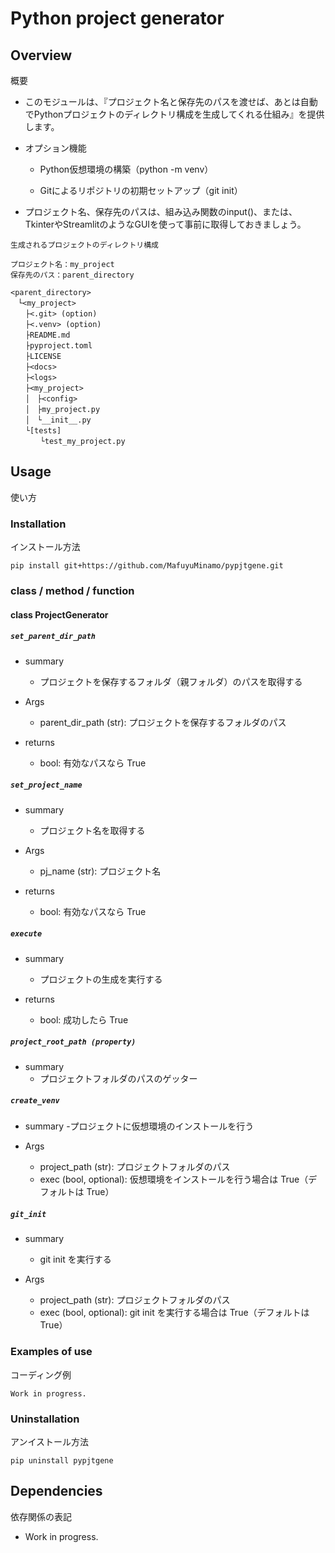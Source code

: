 # Python project generator

## Overview

概要

- このモジュールは、『プロジェクト名と保存先のパスを渡せば、あとは自動でPythonプロジェクトのディレクトリ構成を生成してくれる仕組み』を提供します。

- オプション機能

  - Python仮想環境の構築（python -m venv）

  - Gitによるリポジトリの初期セットアップ（git init）

- プロジェクト名、保存先のパスは、組み込み関数のinput()、または、TkinterやStreamlitのようなGUIを使って事前に取得しておきましょう。

```text
生成されるプロジェクトのディレクトリ構成

プロジェクト名：my_project
保存先のパス：parent_directory

<parent_directory>
　└<my_project>
　　├<.git> (option)
　　├<.venv> (option)
　　├README.md
　　├pyproject.toml
　　├LICENSE
　　├<docs>
　　├<logs>
　　├<my_project>
　　│　├<config>
　　│　├my_project.py
　　│　└__init__.py
　　└[tests]
　　　　└test_my_project.py
```

## Usage

使い方

### Installation

インストール方法

`pip install git+https://github.com/MafuyuMinamo/pypjtgene.git`

### class / method / function

#### class ProjectGenerator

##### `set_parent_dir_path`

- summary
  - プロジェクトを保存するフォルダ（親フォルダ）のパスを取得する

- Args
  - parent_dir_path (str): プロジェクトを保存するフォルダのパス

- returns
  - bool: 有効なパスなら True

##### `set_project_name`

- summary
  - プロジェクト名を取得する

- Args
  - pj_name (str): プロジェクト名

- returns
  - bool: 有効なパスなら True

##### `execute`

- summary
  - プロジェクトの生成を実行する

- returns
  - bool: 成功したら True

##### `project_root_path (property)`

- summary
  - プロジェクトフォルダのパスのゲッター

##### `create_venv`

- summary
  -プロジェクトに仮想環境のインストールを行う

- Args
  - project_path (str): プロジェクトフォルダのパス
  - exec (bool, optional): 仮想環境をインストールを行う場合は True（デフォルトは True）

##### `git_init`

- summary
  - git init を実行する

- Args
  - project_path (str): プロジェクトフォルダのパス
  - exec (bool, optional): git init を実行する場合は True（デフォルトは True）

### Examples of use

コーディング例

```text
Work in progress.
```

### Uninstallation

アンイストール方法

`pip uninstall pypjtgene`

## Dependencies

依存関係の表記

- Work in progress.
